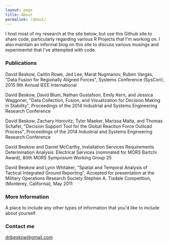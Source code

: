 ```yaml
---
layout: page
title: About
permalink: /about/
---
```


I host most of my research at the site below, but use this Github site to share code, particularly regarding various R Projects that I'm working on.  I also maintain an informal blog on this site to discuss various musings and experimentst that I've attempted with code. 

### Publications

David Beskow, Caitlin Rowe, Jed Lee, Marat Nugmanov, Ruben Vargas, "Data Fusion for Regionally Aligned Forces", Systems Conference (SysCon), 2015 9th Annual IEEE International

David Beskow, David Blum, Nathan Gustafson, Emily Kern, and Jessica Waggoner, "Data Collection, Fusion, and Visualization for Decision Making in Stability", Proceedings of the 2014 Industrial and Systems Engineering Research Conference

David Beskow, Zachary Horovitz, Tyler Maeker, Marissa Malta, and Thomas Schafer, "Decision Support Tool for the Global Reaction Force Outload Process", Proceedings of the 2014 Industrial and Systems Engineering Research Conference

David Beskow and Daniel McCarthy, Installation Services Requirements Determination Analysis: Electrical Services (nominated for MORS Bartchi Award), 80th MORS Symposium Working Group 25

David Beskow and Lynn Whitaker, "Spatial and Temporal Analysis of Tactical Integrated Ground Reporting", Accepted for presentation at the Military Operations Research Society Stephen A. Tisdale Competition, (Monterey, California), May 2011

### More Information

A place to include any other types of information that you'd like to include about yourself.

### Contact me

[dnbeskow@gmail.com](mailto:dnbeskow@gmail.com)
